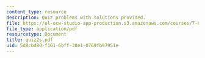 ```yaml
---
content_type: resource
description: Quiz problems with solutions provided.
file: https://ol-ocw-studio-app-production.s3.amazonaws.com/courses/7-012-introduction-to-biology-fall-2004/5d8cbd80f1616bff38e10769fb97951e_quiz2s.pdf
file_type: application/pdf
resourcetype: Document
title: quiz2s.pdf
uid: 5d8cbd80-f161-6bff-38e1-0769fb97951e
---
```

